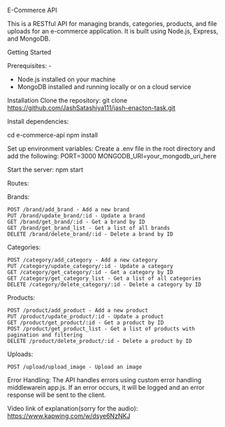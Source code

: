 E-Commerce API

This is a RESTful API for managing brands, categories, products, and file uploads for an e-commerce application. It is built using Node.js, Express, and MongoDB.

Getting Started

Prerequisites: -

* Node.js installed on your machine
* MongoDB installed and running locally or on a cloud service

Installation
Clone the repository:
git clone https://github.com/JashSatashiya111/jash-enacton-task.git

Install dependencies:

cd e-commerce-api
npm install

Set up environment variables: Create a .env file in the root directory and add the following:
PORT=3000
MONGODB_URI=your_mongodb_uri_here

Start the server:
npm start


Routes:

Brands:

    POST /brand/add_brand - Add a new brand
    PUT /brand/update_brand/:id - Update a brand
    GET /brand/get_brand/:id - Get a brand by ID
    GET /brand/get_brand_list - Get a list of all brands
    DELETE /brand/delete_brand/:id - Delete a brand by ID

Categories: 

    POST /category/add_category - Add a new category
    PUT /category/update_category/:id - Update a category
    GET /category/get_category/:id - Get a category by ID
    GET /category/get_category_list - Get a list of all categories
    DELETE /category/delete_category/:id - Delete a category by ID

Products:

    POST /product/add_product - Add a new product
    PUT /product/update_product/:id - Update a product
    GET /product/get_product/:id - Get a product by ID
    POST /product/get_product_list - Get a list of products with pagination and filtering
    DELETE /product/delete_product/:id - Delete a product by ID

Uploads:

    POST /upload/upload_image - Upload an image


Error Handling:
    The API handles errors using custom error handling middlewarein app.js. If an error occurs, it will be logged and an error response will be sent to the client.

Video link of explanation(sorry for the audio):
    https://www.kapwing.com/w/dsye6NzNKJ
